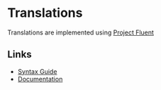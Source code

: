 # Translations

Translations are implemented using [Project Fluent](https://projectfluent.org/)

## Links

- [Syntax Guide](https://projectfluent.org/fluent/guide/index.html)
- [Documentation](https://github.com/projectfluent/fluent/wiki)
